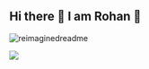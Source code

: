 ## Hi there 👋 I am Rohan 🍓

<!--
**rohan527/rohan527** is a ✨ _special_ ✨ repository because its `README.md` (this file) appears on your GitHub profile.

Here are some ideas to get you started:

- 🔭 I’m currently working on ...
- 🌱 I’m currently learning ...
- 👯 I’m looking to collaborate on ...
- 🤔 I’m looking for help with ...
- 💬 Ask me about ...
- 📫 How to reach me: ...
- 😄 Pronouns: ...
- ⚡ Fun fact: ...
-->

<img src="https://myreadme.vercel.app/api/embed/rohan527?panels=userstatistics,toprepositories,toplanguages,commitgraph" alt="reimaginedreadme" />

![](./profile-3d-contrib/profile-green-animate.svg)
